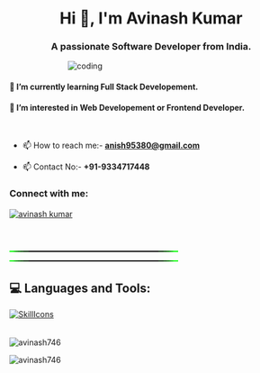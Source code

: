 
<h1 align="center">Hi 👋, I'm Avinash Kumar</h1>
<h3 align="center">A passionate Software Developer from India.</h3>
<img align="right" alt="coding" width="400" src="https://github.com/user-attachments/assets/0ae03250-373c-4200-acc7-25fb35d5882a">
<br>
<h4>🔭 I’m currently learning Full Stack Developement. </h4>
<h4>🌱 I’m interested in Web Developement or Frontend Developer.</h4>

<br>

- 📫 How to reach me:- **anish95380@gmail.com**

- 📫 Contact No:- **+91-9334717448**

<h3 align="left">Connect with me:</h3>
<p align="left">
<a href="https://linkedin.com/in/avinash kumar" target="blank"><img align="center" src="https://raw.githubusercontent.com/rahuldkjain/github-profile-readme-generator/master/src/images/icons/Social/linked-in-alt.svg" alt="avinash kumar" height="30" width="40" /></a>
</p>
<br>


<!-- Green Line SVG -->
![Green Line gif](https://github.com/avinash746/avinash746/blob/main/Green%20Line.gif)
![Green Line gif](https://github.com/avinash746/avinash746/blob/main/Green%20Line.gif)
<br>
## 💻 Languages and Tools:

[![SkillIcons](https://skillicons.dev/icons?i=python,js,ts,html,css,git,bootstrap,nodejs,react,tailwindcss,mongodb,mysql,aws,vscode,idle,jupternotebook)](https://skillicons.dev)<br/>
<br>
<!-- Remove this line -->
 <p><img align="center" src="https://github-readme-streak-stats.herokuapp.com/?user=avinash746&" alt="avinash746" /></p> 

<p><img align="right bottom" src="https://github-readme-stats.vercel.app/api/top-langs?username=avinash746&show_icons=true&locale=en&layout=compact" alt="avinash746" /></p>


